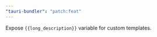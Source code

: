 ```yaml
---
"tauri-bundler": "patch:feat"
---
```


Expose `{{long_description}}` variable for custom templates.

